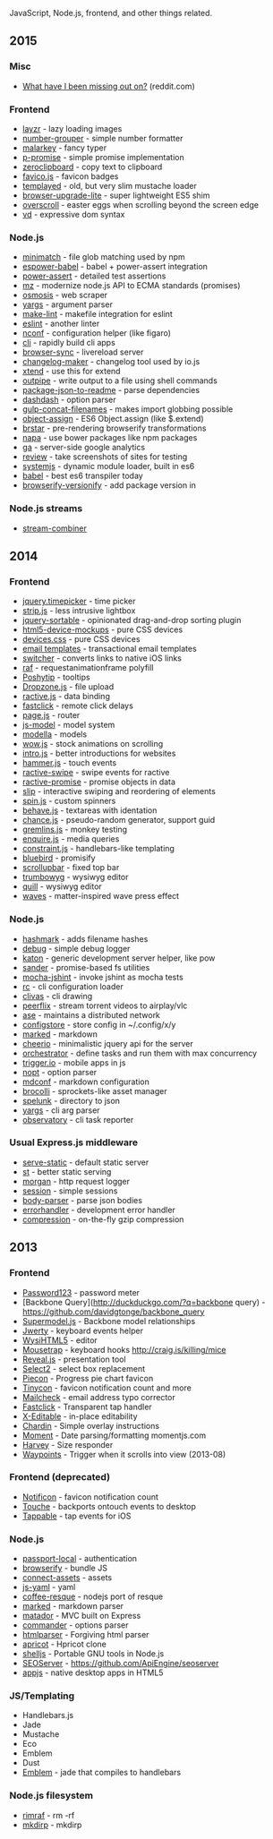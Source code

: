 JavaScript, Node.js, frontend, and other things related.

2015
----

### Misc

* [What have I been missing out on?](http://www.reddit.com/r/webdev/comments/2wuw3v/ive_just_discovered_bootstrapwhat_else_have_i/coueywo) (reddit.com)

### Frontend

* [layzr](http://callmecavs.github.io/layzr.js/) - lazy loading images
* [number-grouper](https://www.npmjs.com/package/number-grouper) - simple number formatter
* [malarkey](https://github.com/yuanqing/malarkey) - fancy typer
* [p-promise](https://www.npmjs.com/package/p-promise) - simple promise implementation
* [zeroclipboard](https://www.npmjs.com/package/zeroclipboard) - copy text to clipboard
* [favico.js](http://lab.ejci.net/favico.js/) - favicon badges
* [templayed](https://github.com/archan937/templayed.js/) - old, but very slim mustache loader
* [browser-upgrade-lite](https://github.com/litejs/browser-upgrade-lite) - super lightweight ES5 shim
* [overscroll](http://tholman.com/overscroll/) - easter eggs when scrolling beyond the screen edge
* [vd](https://www.npmjs.com/package/vd) - expressive dom syntax

### Node.js

* [minimatch](https://www.npmjs.com/package/minimatch) - file glob matching used by npm
* [espower-babel](https://www.npmjs.com/package/espower-babel) - babel + power-assert integration
* [power-assert](https://www.npmjs.com/package/power-assert) - detailed test assertions
* [mz](https://github.com/normalize/mz) - modernize node.js API to ECMA standards (promises)
* [osmosis](https://github.com/rc0x03/node-osmosis) - web scraper
* [yargs](https://github.com/bcoe/yargs) - argument parser
* [make-lint](https://github.com/tj/make-lint) - makefile integration for eslint
* [eslint](http://eslint.org/) - another linter
* [nconf](https://www.npmjs.com/package/nconf) - configuration helper (like figaro)
* [cli](https://github.com/chriso/cli) - rapidly build cli apps
* [browser-sync](http://www.browsersync.io/) - livereload server
* [changelog-maker](https://github.com/rvagg/changelog-maker) - changelog tool used by io.js
* [xtend](https://www.npmjs.com/package/xtend) - use this for extend
* [outpipe](https://github.com/substack/outpipe) - write output to a file using shell commands
* [package-json-to-readme](https://github.com/zeke/package-json-to-readme) - parse dependencies
* [dashdash](https://github.com/trentm/node-dashdash) - option parser
* [gulp-concat-filenames](https://www.npmjs.com/package/gulp-concat-filenames/) - makes import globbing possible
* [object-assign](https://www.npmjs.com/package/object-assign) - ES6 Object.assign (like $.extend)
* [brstar](https://www.npmjs.com/package/brstar) - pre-rendering browserify transformations
* [napa](https://www.npmjs.com/package/napa) - use bower packages like npm packages
* [ga](https://www.npmjs.com/package/ga) - server-side google analytics
* [review](https://www.npmjs.com/package/review) - take screenshots of sites for testing
* [systemjs](https://github.com/systemjs/systemjs) - dynamic module loader, built in es6
* [babel](http://babeljs.io/) - best es6 transpiler today
* [browserify-versionify](https://www.npmjs.com/package/browserify-versionify) - add package version in

### Node.js streams

* [stream-combiner](https://www.npmjs.com/package/stream-combiner)

2014
----

### Frontend

* [jquery.timepicker](http://jonthornton.github.io/jquery-timepicker/) - time picker
* [strip.js](http://www.stripjs.com/) - less intrusive lightbox
* [jquery-sortable](http://johnny.github.io/jquery-sortable/) - opinionated drag-and-drop sorting plugin
* [html5-device-mockups](https://github.com/pixelsign/html5-device-mockups) - pure CSS devices
* [devices.css](http://marvelapp.github.io/devices.css/) - pure CSS devices
* [email templates](https://github.com/mailgun/transactional-email-templates) - transactional email templates
* [switcher](https://github.com/rscherf/switcher) - converts links to native iOS links
* [raf](https://github.com/chrisdickinson/raf) - requestanimationframe polyfill
* [Poshytip](https://github.com/vadikom/poshytip) - tooltips
* [Dropzone.js](http://www.dropzonejs.com) - file upload
* [ractive.js](http://www.ractivejs.org/) - data binding
* [fastclick](https://github.com/ftlabs/fastclick) - remote click delays
* [page.js](http://visionmedia.github.io/page.js/) - router
* [js-model](http://benpickles.github.io/js-model/) - model system
* [modella](https://github.com/modella/modella) - models
* [wow.js](http://mynameismatthieu.com/WOW/) - stock animations on scrolling
* [intro.js](http://usablica.github.io/intro.js/) - better introductions for websites
* [hammer.js](http://duckduckgo.com/?q=hammer.js) - touch events
* [ractive-swipe](https://github.com/ekanna/Ractive-events-swipe) - swipe events for ractive
* [ractive-promise](https://github.com/lluchs/Ractive-adaptors-Promise) - promise objects in data
* [slip](https://github.com/pornel/slip) - interactive swiping and reordering of elements
* [spin.js](http://fgnass.github.io/spin.js/) - custom spinners
* [behave.js](https://github.com/jakiestfu/Behave.js) - textareas with identation
* [chance.js](http://chancejs.com/) - pseudo-random generator, support guid
* [gremlins.js](https://github.com/marmelab/gremlins.js) - monkey testing
* [enquire.js](https://github.com/WickyNilliams/enquire.js) - media queries
* [constraint.js](http://cjs.from.so/) - handlebars-like templating
* [bluebird](https://github.com/petkaantonov/bluebird) - promisify
* [scrollupbar](http://eduardomb.github.io/scroll-up-bar/) - fixed top bar
* [trumbowyg](http://alex-d.github.io/Trumbowyg) - wysiwyg editor
* [quill](http://quilljs.com) - wysiwyg editor
* [waves](http://publicis-indonesia.github.io/Waves/) - matter-inspired wave press effect

### Node.js

* [hashmark](https://github.com/keithamus/hashmark) - adds filename hashes
* [debug](https://github.com/visionmedia/debug) - simple debug logger
* [katon](https://github.com/typicode/katon) - generic development server helper, like pow
* [sander](https://www.npmjs.org/package/sander) - promise-based fs utilities
* [mocha-jshint](https://github.com/Muscula/mocha-jshint) - invoke jshint as mocha tests
* [rc](https://www.npmjs.org/package/rc) - cli configuration loader
* [clivas](https://github.com/mafintosh/clivas) - cli drawing
* [peerflix](https://github.com/mafintosh/peerflix) - stream torrent videos to airplay/vlc
* [ase](https://npmjs.org/package/ase) - maintains a distributed network
* [configstore](https://github.com/yeoman/configstore) - store config in ~/.config/x/y
* [marked](https://npmjs.org/package/marked) - markdown
* [cheerio](https://npmjs.org/package/cheerio) - minimalistic jquery api for the server
* [orchestrator](https://github.com/robrich/orchestrator) - define tasks and run them with max concurrency
* [trigger.io](https://trigger.io/) - mobile apps in js
* [nopt](https://www.npmjs.org/package/nopt) - option parser
* [mdconf](https://github.com/visionmedia/mdconf) - markdown configuration
* [brocolli](http://www.solitr.com/blog/2014/02/broccoli-first-release/index.html) - sprockets-like asset manager
* [spelunk](https://www.npmjs.org/package/spelunk) - directory to json
* [yargs](https://www.npmjs.org/package/yargs) - cli arg parser
* [observatory](https://github.com/dylang/observatory) - cli task reporter

### Usual Express.js middleware

* [serve-static](https://github.com/expressjs/serve-static) - default static server
* [st](https://github.com/isaacs/st) - better static serving
* [morgan](https://github.com/expressjs/morgan) - http request logger
* [session](https://github.com/expressjs/session) - simple sessions
* [body-parser](https://github.com/expressjs/body-parser) - parse json bodies
* [errorhandler](https://github.com/expressjs/errorhandler) - development error handler
* [compression](https://github.com/expressjs/compression) - on-the-fly gzip compression

2013
----

### Frontend

* [Password123](https://github.com/timmywil/password123) - password meter
* [Backbone Query](http://duckduckgo.com/?q=backbone query) - https://github.com/davidgtonge/backbone_query
* [Supermodel.js](http://pathable.github.com/supermodel/) - Backbone model relationships
* [Jwerty](https://github.com/keithamus/jwerty) - keyboard events helper
* [WysiHTML5](http://xing.github.com/wysihtml5/) - editor
* [Mousetrap](https://github.com/ccambell/mousetrap) - keyboard hooks http://craig.is/killing/mice
* [Reveal.js](https://github.com/hakimel/reveal.js) - presentation tool
* [Select2](https://github.com/ivaynberg/select2) - select box replacement
* [Piecon](http://lipka.github.com/piecon/) - Progress pie chart favicon
* [Tinycon](https://github.com/tommoor/tinycon) - favicon notification count and more
* [Mailcheck](https://github.com/Kicksend/mailcheck) - email address typo corrector
* [Fastclick](https://github.com/ftlabs/fastclick) - Transparent tap handler
* [X-Editable](http://vitalets.github.com/x-editable/) - in-place editability
* [Chardin](http://heelhook.github.io/chardin.js/) - Simple overlay instructions
* [Moment](http://duckduckgo.com/?q=moment) - Date parsing/formatting momentjs.com
* [Harvey](https://github.com/harvesthq/harvey) - Size responder
* [Waypoints](http://imakewebthings.com/jquery-waypoints/) - Trigger when it scrolls into view (2013-08)

### Frontend (deprecated)

* [Notificon](https://github.com/makeable/Notificon) - favicon notification count
* [Touche](http://duckduckgo.com/?q=touche) - backports ontouch events to desktop
* [Tappable](https://github.com/cheeaun/tappable) - tap events for iOS

### Node.js

* [passport-local](http://passportjs.org) - authentication
* [browserify](http://browserify.org) - bundle JS
* [connect-assets](http://duckduckgo.com/?q=connect-assets) - assets
* [js-yaml](http://duckduckgo.com/?q=js-yaml) - yaml
* [coffee-resque](http://duckduckgo.com/?q=coffee-resque) - nodejs port of resque
* [marked](http://duckduckgo.com/?q=marked) - markdown parser
* [matador](http://obvious.github.com/matador/) - MVC built on Express
* [commander](https://npmjs.org/package/commander) - options parser
* [htmlparser](https://npmjs.org/package/htmlparser) - Forgiving html parser
* [apricot](https://github.com/silentrob/Apricot) - Hpricot clone
* [shelljs](https://github.com/arturadib/shelljs) - Portable GNU tools in Node.js
* [SEOServer](http://duckduckgo.com/?q=seoserver) - https://github.com/ApiEngine/seoserver
* [appjs](http://appjs.org) - native desktop apps in HTML5

### JS/Templating

* Handlebars.js
* Jade
* Mustache
* Eco
* Emblem
* Dust
* [Emblem](http://duckduckgo.com/?q=emblem) - jade that compiles to handlebars

### Node.js filesystem

* [rimraf](https://npmjs.org/package/rimraf) - rm -rf
* [mkdirp](https://npmjs.org/package/mkdirp) - mkdirp


